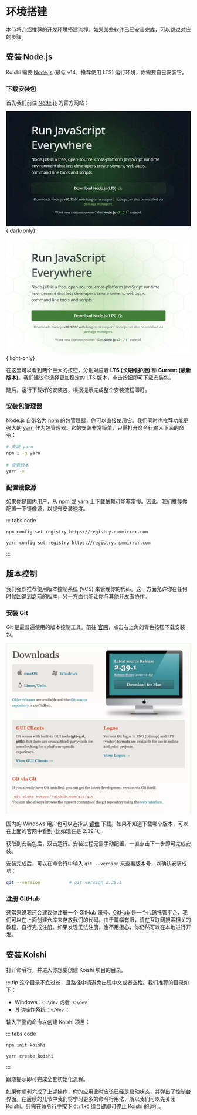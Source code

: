 # 环境搭建

本节将介绍推荐的开发环境搭建流程。如果某些软件已经安装完成，可以跳过对应的步骤。

## 安装 Node.js

Koishi 需要 [Node.js](https://nodejs.org/) (最低 v14，推荐使用 LTS) 运行环境，你需要自己安装它。

### 下载安装包

首先我们前往 [Node.js](https://nodejs.org/) 的官方网站：

![home](/manual/nodejs/home-dark.webp) {.dark-only}

![home](/manual/nodejs/home-light.webp) {.light-only}

在这里可以看到两个巨大的按钮，分别对应着 **LTS (长期维护版)** 和 **Current (最新版本)**。我们建议你选择更加稳定的 LTS 版本，点击按钮即可下载安装包。

随后，运行下载好的安装包，根据提示完成整个安装流程即可。

### 安装包管理器

Node.js 自带名为 [npm](https://www.npmjs.com/) 的包管理器，你可以直接使用它。我们同时也推荐功能更强大的 [yarn](https://classic.yarnpkg.com/) 作为包管理器。它的安装非常简单，只需打开命令行输入下面的命令：

```sh
# 安装 yarn
npm i -g yarn

# 查看版本
yarn -v
```

### 配置镜像源

如果你是国内用户，从 npm 或 yarn 上下载依赖可能非常慢。因此，我们推荐你配置一下镜像源，以提升安装速度。

::: tabs code
```npm
npm config set registry https://registry.npmmirror.com
```
```yarn
yarn config set registry https://registry.npmmirror.com
```
:::

## 版本控制

我们强烈推荐使用版本控制系统 (VCS) 来管理你的代码。这一方面允许你在任何时候回退到之前的版本，另一方面也能让你与其他开发者协作。

### 安装 Git

Git 是最普遍使用的版本控制工具。前往 [官网](https://git-scm.com/downloads)，点击右上角的青色按钮下载安装包。

![downloads](/manual/git/downloads.webp)

国内的 Windows 用户也可以选择从 [镜像](https://registry.npmmirror.com/binary.html?path=git-for-windows/) 下载。如果不知道下载哪个版本，可以在上面的官网中看到 (比如现在是 2.39.1)。

获取到安装包后，双击运行。安装过程无需手动配置，一直点击下一步即可完成安装。

安装完成后，可以在命令行中输入 `git --version` 来查看版本号，以确认安装成功：

```sh
git --version           # git version 2.39.1
```

### 注册 GitHub

通常来说我还会建议你注册一个 GitHub 账号。[GitHub](https://github.com) 是一个代码托管平台，我们可以在上面创建仓库来存放我们的代码。由于篇幅有限，请在互联网搜索相关的教程，自行完成注册。如果发现无法注册，也不用担心，你仍然可以在本地进行开发。

## 安装 Koishi

打开命令行，并进入你想要创建 Koishi 项目的目录。

::: tip
这个目录不宜过长，且路径中请避免出现中文或者空格。我们推荐的目录如下：

- Windows：`C:\dev` 或者 `D:\dev`
- 其他操作系统：`~/dev`
:::

输入下面的命令以创建 Koishi 项目：

::: tabs code
```npm
npm init koishi
```
```yarn
yarn create koishi
```
:::

跟随提示即可完成全套初始化流程。

如果你顺利完成了上述操作，你的应用此时应该已经是启动状态，并弹出了控制台界面。在后续的几节中我们将学习更多的命令行用法，所以我们可以先关闭 Koishi。只需在命令行中按下 `Ctrl+C` 组合键即可停止 Koishi 的运行。

<!-- ## 安装 VSCode (可选)

所谓工欲善其事，必先利其器，一个好的编辑器可以极大地提高开发效率。我们推荐安装 VSCode 作为编辑器。

同样是前往 [官网](https://code.visualstudio.com/) 进行下载。点击左侧的蓝色下载按钮。

![home](/manual/vscode/home.webp)

下载完毕后，双击运行。安装过程无需手动配置，一直点击下一步即可完成安装。

安装完成后，VSCode 会自动打开。你将看到一个英文的界面，不过不用担心，我们现在就来安装中文语言包。

在活动栏中点击「Extensions」，并在搜索框中输入「chinese」，你将看到一个写着「中文 (简体)」的插件。点击「Install」按钮进行安装，并根据提示重启 VSCode。现在你的 VSCode 就已经是中文的了。

![home](/manual/vscode/chinese.webp)

要打开刚刚创建的项目，可以在活动栏中点击「资源管理器」→「打开文件夹」，然后选择你刚刚创建的项目文件夹即可。

![home](/manual/vscode/open.webp) -->
